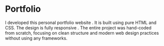 # Portfolio
I developed this personal portfolio website . It is built using pure HTML and CSS. The design is fully responsive . The entire project was hand-coded from scratch, focusing on clean structure and modern web design practices without using any frameworks.
